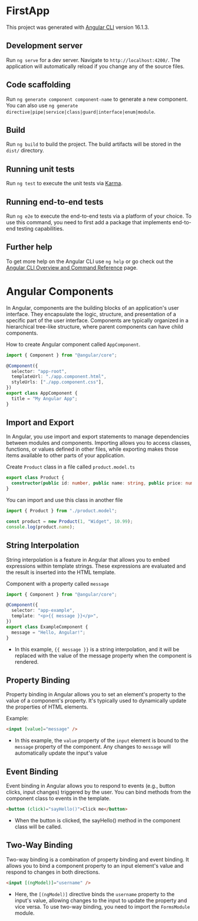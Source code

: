 # FirstApp

This project was generated with [Angular CLI](https://github.com/angular/angular-cli) version 16.1.3.

## Development server

Run `ng serve` for a dev server. Navigate to `http://localhost:4200/`. The application will automatically reload if you change any of the source files.

## Code scaffolding

Run `ng generate component component-name` to generate a new component. You can also use `ng generate directive|pipe|service|class|guard|interface|enum|module`.

## Build

Run `ng build` to build the project. The build artifacts will be stored in the `dist/` directory.

## Running unit tests

Run `ng test` to execute the unit tests via [Karma](https://karma-runner.github.io).

## Running end-to-end tests

Run `ng e2e` to execute the end-to-end tests via a platform of your choice. To use this command, you need to first add a package that implements end-to-end testing capabilities.

## Further help

To get more help on the Angular CLI use `ng help` or go check out the [Angular CLI Overview and Command Reference](https://angular.io/cli) page.

# Angular Components

In Angular, components are the building blocks of an application's user interface. They encapsulate the logic, structure, and presentation of a specific part of the user interface. Components are typically organized in a hierarchical tree-like structure, where parent components can have child components.

How to create Angular component called `AppComponent`.

```typescript
import { Component } from "@angular/core";

@Component({
  selector: "app-root",
  templateUrl: "./app.component.html",
  styleUrls: ["./app.component.css"],
})
export class AppComponent {
  title = "My Angular App";
}
```

## Import and Export

In Angular, you use import and export statements to manage dependencies between modules and components. Importing allows you to access classes, functions, or values defined in other files, while exporting makes those items available to other parts of your application.

Create `Product` class in a file called `product.model.ts`

```typescript
export class Product {
  constructor(public id: number, public name: string, public price: number) {}
}
```

You can import and use this class in another file

```typescript
import { Product } from "./product.model";

const product = new Product(1, "Widget", 10.99);
console.log(product.name);
```

## String Interpolation

String interpolation is a feature in Angular that allows you to embed expressions within template strings. These expressions are evaluated and the result is inserted into the HTML template.

Component with a property called `message`

```typescript
import { Component } from "@angular/core";

@Component({
  selector: "app-example",
  template: "<p>{{ message }}</p>",
})
export class ExampleComponent {
  message = "Hello, Angular!";
}
```

- In this example, `{{ message }}` is a string interpolation, and it will be replaced with the value of the message property when the component is rendered.

## Property Binding

Property binding in Angular allows you to set an element's property to the value of a component's property. It's typically used to dynamically update the properties of HTML elements.

Example:

```html
<input [value]="message" />
```

- In this example, the `value` property of the `input` element is bound to the `message` property of the component. Any changes to `message` will automatically update the input's value

## Event Binding

Event binding in Angular allows you to respond to events (e.g., button clicks, input changes) triggered by the user. You can bind methods from the component class to events in the template.

```html
<button (click)="sayHello()">Click me</button>
```

- When the button is clicked, the sayHello() method in the component class will be called.

## Two-Way Binding

Two-way binding is a combination of property binding and event binding. It allows you to bind a component property to an input element's value and respond to changes in both directions.

```html
<input [(ngModel)]="username" />
```

- Here, the `[(ngModel)]` directive binds the `username` property to the input's value, allowing changes to the input to update the property and vice versa. To use two-way binding, you need to import the `FormsModule` module.
